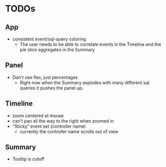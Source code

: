 # TODOs

## App

- consistent event/sql-query coloring
  - The user needs to be able to correlate events in the Timeline and the pie slice aggregates in the Summary

## Panel

- Don't use flex, just percentages
  - Right now when the Summary explodes with many different sql queries it pushes
    the panel up.

## Timeline

- zoom centered at mouse
- can't pan all the way to the right when zoomed in
- "Sticky" event set (controller name)
  - currently the controller name scrolls out of view


## Summary

- Tooltip is cutoff
